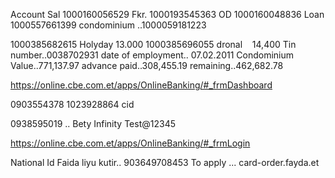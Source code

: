 Account
Sal 1000160056529
Fkr. 1000193545363
OD 1000160048836
Loan 1000557661399
condominium ..1000059181223

1000385682615 Holyday 13.000
1000385696055 dronal    14,400
Tin number..0038702931
date of employment.. 07.02.2011
Condominium Value..771,137.97
advance paid..308,455.19
remaining..462,682.78

https://online.cbe.com.et/apps/OnlineBanking/#_frmDashboard

0903554378
1023928864 cid

0938595019 .. Bety Infinity
Test@12345

https://online.cbe.com.et/apps/OnlineBanking/#_frmLogin

National Id Faida liyu kutir.. 903649708453
To apply ... card-order.fayda.et
